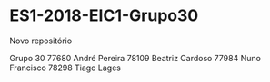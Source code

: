 # ES1-2018-EIC1-Grupo30
Novo repositório

Grupo 30
77680 André Pereira
78109 Beatriz Cardoso
77984 Nuno Francisco
78298 Tiago Lages
